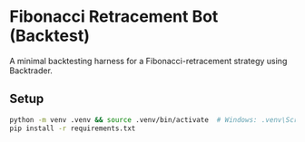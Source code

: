 # Fibonacci Retracement Bot (Backtest)

A minimal backtesting harness for a Fibonacci-retracement strategy using Backtrader.

## Setup
```bash
python -m venv .venv && source .venv/bin/activate  # Windows: .venv\Scripts\activate
pip install -r requirements.txt
